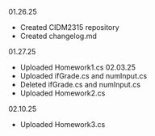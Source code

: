 01.26.25
- Created CIDM2315 repository
- Created changelog.md

01.27.25
- Uploaded Homework1.cs
02.03.25
- Uploaded ifGrade.cs and numInput.cs
- Deleted ifGrade.cs and numInput.cs
- Uploaded Homework2.cs

02.10.25
- Uploaded Homework3.cs
